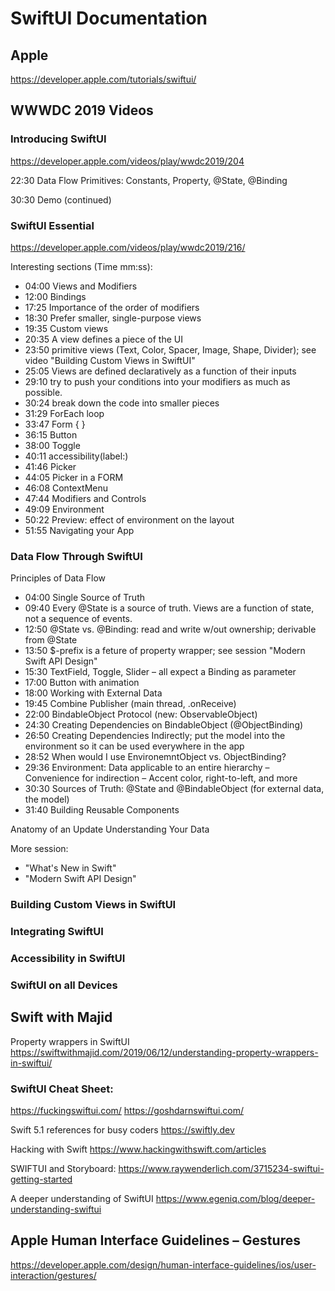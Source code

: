 #  SwiftUI Documentation

## Apple

https://developer.apple.com/tutorials/swiftui/

## WWWDC 2019 Videos

### Introducing SwiftUI
https://developer.apple.com/videos/play/wwdc2019/204

22:30 Data Flow Primitives: Constants, Property, @State, @Binding

30:30 Demo (continued)

### SwiftUI Essential
https://developer.apple.com/videos/play/wwdc2019/216/

Interesting sections (Time mm:ss):

* 04:00 Views and Modifiers
* 12:00 Bindings
* 17:25 Importance of the order of modifiers
* 18:30 Prefer smaller, single-purpose views
* 19:35 Custom views
* 20:35 A view defines a piece of the UI
* 23:50 primitive views (Text, Color, Spacer, Image, Shape, Divider); see video "Building Custom Views in SwiftUI"
* 25:05 Views are defined declaratively as a function of their inputs
* 29:10 try to push your conditions into your modifiers as much as possible.
* 30:24 break down the code into smaller pieces
* 31:29 ForEach loop
* 33:47 Form { }
* 36:15 Button
* 38:00 Toggle
* 40:11 accessibility(label:)
* 41:46 Picker
* 44:05 Picker in a FORM
* 46:08 ContextMenu
* 47:44 Modifiers and Controls
* 49:09 Environment
* 50:22 Preview: effect of environment on the layout
* 51:55 Navigating your App

### Data Flow Through SwiftUI
Principles of Data Flow
* 04:00 Single Source of Truth
* 09:40 Every @State is a source of truth. 
Views are a function of state, not a sequence of events.
* 12:50 @State vs. @Binding: read and write w/out ownership; derivable from @State
* 13:50 $-prefix is a feture of property wrapper; see session "Modern Swift API Design"
* 15:30 TextField, Toggle, Slider – all expect a Binding as parameter
* 17:00 Button with animation
* 18:00 Working with External Data
* 19:45 Combine Publisher (main thread, .onReceive)
* 22:00 BindableObject Protocol (new: ObservableObject)
* 24:30 Creating Dependencies on BindableObject (@ObjectBinding)
* 26:50 Creating Dependencies Indirectly; put the model into the environment so it can be used everywhere in the app
* 28:52 When would I use EnvironemntObject vs. ObjectBinding?
* 29:36 Environment: Data applicable to an entire hierarchy – Convenience for indirection – Accent color, right-to-left, and more
* 30:30 Sources of Truth: @State and @BindableObject (for external data, the model)
* 31:40 Building Reusable Components


Anatomy of an Update
Understanding Your Data

More session:
* "What's New in Swift"
* "Modern Swift API Design"


### Building Custom Views in SwiftUI

### Integrating SwiftUI

### Accessibility in SwiftUI

### SwiftUI on all Devices



## Swift with Majid
Property wrappers in SwiftUI
https://swiftwithmajid.com/2019/06/12/understanding-property-wrappers-in-swiftui/

### SwiftUI Cheat Sheet:
https://fuckingswiftui.com/
https://goshdarnswiftui.com/


Swift 5.1 references for busy coders
https://swiftly.dev

Hacking with Swift
https://www.hackingwithswift.com/articles

SWIFTUI and  Storyboard:
https://www.raywenderlich.com/3715234-swiftui-getting-started

A deeper understanding of SwiftUI
https://www.egeniq.com/blog/deeper-understanding-swiftui


## Apple Human Interface Guidelines – Gestures
https://developer.apple.com/design/human-interface-guidelines/ios/user-interaction/gestures/

